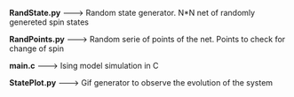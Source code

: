 **RandState.py**  --->  Random state generator. N*N net of randomly genereted spin states

**RandPoints.py** --->  Random serie of points of the net. Points to check for change of spin

**main.c**        --->  Ising model simulation in C

**StatePlot.py**  --->  Gif generator to observe the evolution of the system
